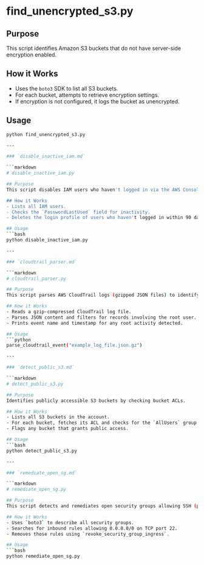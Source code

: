 # find_unencrypted_s3.py

## Purpose
This script identifies Amazon S3 buckets that do not have server-side encryption enabled.

## How it Works
- Uses the `boto3` SDK to list all S3 buckets.
- For each bucket, attempts to retrieve encryption settings.
- If encryption is not configured, it logs the bucket as unencrypted.

## Usage
```bash
python find_unencrypted_s3.py

---

### `disable_inactive_iam.md`

```markdown
# disable_inactive_iam.py

## Purpose
This script disables IAM users who haven't logged in via the AWS Console in the last 90 days.

## How it Works
- Lists all IAM users.
- Checks the `PasswordLastUsed` field for inactivity.
- Deletes the login profile of users who haven't logged in within 90 days, effectively disabling their console access.

## Usage
```bash
python disable_inactive_iam.py

---

### `cloudtrail_parser.md`

```markdown
# cloudtrail_parser.py

## Purpose
This script parses AWS CloudTrail logs (gzipped JSON files) to identify root account activity.

## How it Works
- Reads a gzip-compressed CloudTrail log file.
- Parses JSON content and filters for records involving the root user.
- Prints event name and timestamp for any root activity detected.

## Usage
```python
parse_cloudtrail_event("example_log_file.json.gz")

---

### `detect_public_s3.md`

```markdown
# detect_public_s3.py

## Purpose
Identifies publicly accessible S3 buckets by checking bucket ACLs.

## How it Works
- Lists all S3 buckets in the account.
- For each bucket, fetches its ACL and checks for the `AllUsers` group.
- Flags any bucket that grants public access.

## Usage
```bash
python detect_public_s3.py

---

### `remediate_open_sg.md`

```markdown
# remediate_open_sg.py

## Purpose
This script detects and remediates open security groups allowing SSH (port 22) from 0.0.0.0/0.

## How it Works
- Uses `boto3` to describe all security groups.
- Searches for inbound rules allowing 0.0.0.0/0 on TCP port 22.
- Removes those rules using `revoke_security_group_ingress`.

## Usage
```bash
python remediate_open_sg.py


